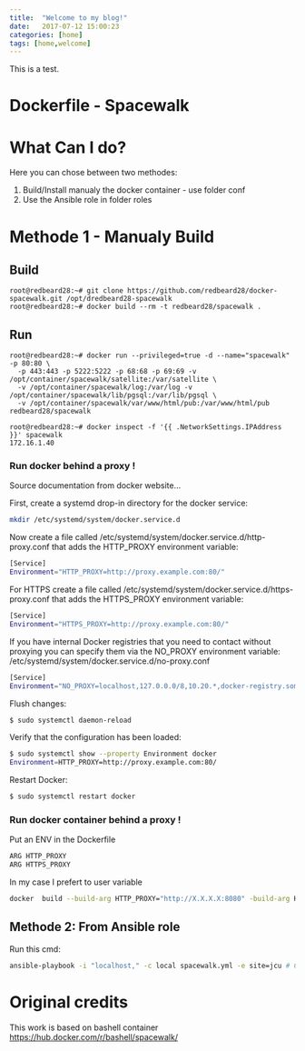 ```yaml
---
title:  "Welcome to my blog!"
date:   2017-07-12 15:00:23
categories: [home]
tags: [home,welcome]
---
```

This is a test.

Dockerfile - Spacewalk
======================

# What Can I do?
Here you can chose between two methodes:
 1. Build/Install manualy the docker container - use folder conf
 2. Use the Ansible role in folder roles

# Methode 1 - Manualy Build
## Build
```
root@redbeard28:~# git clone https://github.com/redbeard28/docker-spacewalk.git /opt/dredbeard28-spacewalk
root@redbeard28:~# docker build --rm -t redbeard28/spacewalk .
```

## Run
```
root@redbeard28:~# docker run --privileged=true -d --name="spacewalk" -p 80:80 \
  -p 443:443 -p 5222:5222 -p 68:68 -p 69:69 -v /opt/container/spacewalk/satellite:/var/satellite \
  -v /opt/container/spacewalk/log:/var/log -v /opt/container/spacewalk/lib/pgsql:/var/lib/pgsql \
  -v /opt/container/spacewalk/var/www/html/pub:/var/www/html/pub redbeard28/spacewalk
```
```
root@redbeard28:~# docker inspect -f '{{ .NetworkSettings.IPAddress }}' spacewalk
172.16.1.40
```


### Run docker behind a proxy !
Source documentation from docker website...

First, create a systemd drop-in directory for the docker service:
```bash
mkdir /etc/systemd/system/docker.service.d
```

Now create a file called /etc/systemd/system/docker.service.d/http-proxy.conf that adds the HTTP_PROXY environment variable:
```bash
[Service]
Environment="HTTP_PROXY=http://proxy.example.com:80/"
```

For HTTPS create a file called /etc/systemd/system/docker.service.d/https-proxy.conf that adds the HTTPS_PROXY environment variable:
```bash
[Service]
Environment="HTTPS_PROXY=http://proxy.example.com:80/"
```

If you have internal Docker registries that you need to contact without proxying you can specify them via the NO_PROXY environment variable:
/etc/systemd/system/docker.service.d/no-proxy.conf
```bash
[Service]
Environment="NO_PROXY=localhost,127.0.0.0/8,10.20.*,docker-registry.somecorporation.com"
```

Flush changes:
```bash
$ sudo systemctl daemon-reload
```

Verify that the configuration has been loaded:
```bash
$ sudo systemctl show --property Environment docker
Environment=HTTP_PROXY=http://proxy.example.com:80/
```

Restart Docker:
```bash
$ sudo systemctl restart docker
```

### Run docker **container** behind a proxy !
Put an ENV in the Dockerfile

```bash
ARG HTTP_PROXY
ARG HTTPS_PROXY
```

In my case I prefert to user variable
```bash
docker  build --build-arg HTTP_PROXY="http://X.X.X.X:8080" -build-arg HTTPS_PROXY=http://X.X.X.X:8080 --rm -t spacewalk .
```

## Methode 2: From Ansible role

Run this cmd:
```bash
ansible-playbook -i "localhost," -c local spacewalk.yml -e site=jcu # CHANGE IT !
```


# Original credits
This work is based on bashell container
https://hub.docker.com/r/bashell/spacewalk/
